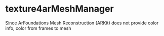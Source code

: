 # texture4arMeshManager
Since ArFoundations Mesh Reconstruction (ARKit) does not provide color info, color from frames to mesh 
